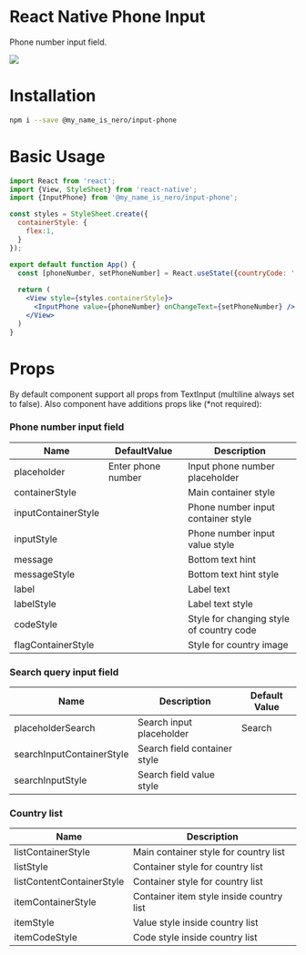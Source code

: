 # React Native Phone Input

Phone number input field.

![](example.gif)


# Installation

```sh
npm i --save @my_name_is_nero/input-phone
```


# Basic Usage
```jsx
import React from 'react';
import {View, StyleSheet} from 'react-native';
import {InputPhone} from '@my_name_is_nero/input-phone';

const styles = StyleSheet.create({
  containerStyle: {
    flex:1,
  }
});

export default function App() {
  const [phoneNumber, setPhoneNumber] = React.useState({countryCode: '', phoneNumber: ''});
  
  return (
    <View style={styles.containerStyle}>
      <InputPhone value={phoneNumber} onChangeText={setPhoneNumber} />
    </View>
  )
}
```

# Props
By default component support all props from TextInput (multiline always set to false). Also component have additions props like (*not required):

### Phone number input field

| Name | DefaultValue | Description |
|---|---|---|
| placeholder | Enter phone number | Input phone number placeholder |
| containerStyle | | Main container style | 
| inputContainerStyle | | Phone number input container style |
| inputStyle | | Phone number input value style | 
| message | | Bottom text hint |
| messageStyle | | Bottom text hint style |
| label | | Label text |
| labelStyle | | Label text style |
| codeStyle | | Style for changing style of country code |
| flagContainerStyle | | Style for country image |

### Search query input field

| Name | Description | Default Value |
| --- | --- | --- |
| placeholderSearch | Search input placeholder | Search |
| searchInputContainerStyle | Search field container style | |
| searchInputStyle | Search field value style | |

### Country list
| Name | Description | 
| --- | --- |
| listContainerStyle | Main container style for country list | 
| listStyle | Container style for country list | 
| listContentContainerStyle | Container style for country list | 
| itemContainerStyle | Container item style inside country list | 
| itemStyle | Value style inside country list | 
| itemCodeStyle | Code style inside country list |
  
  

